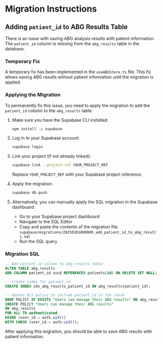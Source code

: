 # Migration Instructions

## Adding `patient_id` to ABG Results Table

There is an issue with saving ABG analysis results with patient information. The `patient_id` column is missing from the `abg_results` table in the database.

### Temporary Fix

A temporary fix has been implemented in the `useABGStore.ts` file. This fix allows saving ABG results without patient information until the migration is applied.

### Applying the Migration

To permanently fix this issue, you need to apply the migration to add the `patient_id` column to the `abg_results` table:

1. Make sure you have the Supabase CLI installed:
   ```bash
   npm install -g supabase
   ```

2. Log in to your Supabase account:
   ```bash
   supabase login
   ```

3. Link your project (if not already linked):
   ```bash
   supabase link --project-ref YOUR_PROJECT_REF
   ```
   Replace `YOUR_PROJECT_REF` with your Supabase project reference.

4. Apply the migration:
   ```bash
   supabase db push
   ```

5. Alternatively, you can manually apply the SQL migration in the Supabase dashboard:
   - Go to your Supabase project dashboard
   - Navigate to the SQL Editor
   - Copy and paste the contents of the migration file: `supabase/migrations/20250301000000_add_patient_id_to_abg_results.sql`
   - Run the SQL query

### Migration SQL

```sql
-- Add patient_id column to abg_results table
ALTER TABLE abg_results
ADD COLUMN patient_id uuid REFERENCES patients(id) ON DELETE SET NULL;

-- Create index for patient_id
CREATE INDEX idx_abg_results_patient_id ON abg_results(patient_id);

-- Update RLS policy to include patient_id in the check
DROP POLICY IF EXISTS "Users can manage their ABG results" ON abg_results;
CREATE POLICY "Users can manage their ABG results"
ON abg_results
FOR ALL TO authenticated
USING (user_id = auth.uid())
WITH CHECK (user_id = auth.uid());
```

After applying this migration, you should be able to save ABG results with patient information. 